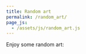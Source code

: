 ```yaml
---
title: Random art
permalink: /random_art/
page_js:
  - /assets/js/random_art.js
---
```


Enjoy some random art:

<canvas id="myCanvas"></canvas>
